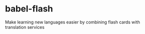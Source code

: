 # babel-flash
Make learning new languages easier by combining flash cards with translation services
